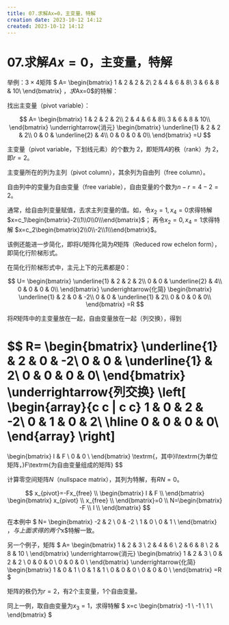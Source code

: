 ```yaml
---
title: 07.求解Ax=0，主变量，特解
creation date: 2023-10-12 14:12
created: 2023-10-12 14:12
---
```


<!-- markdownlint-disable MD025 -->

# 07.求解$Ax=0$，主变量，特解

举例：$3 \times 4$矩阵
$
A=
\begin{bmatrix}
1 & 2 & 2 & 2\\
2 & 4 & 6 & 8\\
3 & 6 & 8 & 10\\
\end{bmatrix}
$，求$Ax=0$的特解：

找出主变量（pivot variable）：

$$
A=
\begin{bmatrix}
1 & 2 & 2 & 2\\
2 & 4 & 6 & 8\\
3 & 6 & 8 & 10\\
\end{bmatrix}
\underrightarrow{消元}
\begin{bmatrix}
\underline{1} & 2 & 2 & 2\\
0 & 0 & \underline{2} & 4\\
0 & 0 & 0 & 0\\
\end{bmatrix}
=U
$$

主变量（pivot variable，下划线元素）的个数为 2，即矩阵$A$的秩（rank）为 2，即$r=2$。

主变量所在的列为主列（pivot column），其余列为自由列（free column）。

自由列中的变量为自由变量（free variable），自由变量的个数为$n-r=4-2=2$。

通常，给自由列变量赋值，去求主列变量的值。如，令$x_2=1, x_4=0$求得特解
$x=c_1\begin{bmatrix}-2\\1\\0\\0\\\end{bmatrix}$；
再令$x_2=0, x_4=1$求得特解
$x=c_2\begin{bmatrix}2\\0\\-2\\1\\\end{bmatrix}$。

该例还能进一步简化，即将$U$矩阵化简为$R$矩阵（Reduced row echelon form），即简化行阶梯形式。

在简化行阶梯形式中，主元上下的元素都是$0$：

$$
U=
\begin{bmatrix}
\underline{1} & 2 & 2 & 2\\
0 & 0 & \underline{2} & 4\\
0 & 0 & 0 & 0\\
\end{bmatrix}
\underrightarrow{化简}
\begin{bmatrix}
\underline{1} & 2 & 0 & -2\\
0 & 0 & \underline{1} & 2\\
0 & 0 & 0 & 0\\
\end{bmatrix}
=R
$$

将$R$矩阵中的主变量放在一起，自由变量放在一起（列交换），得到

$$
R=
\begin{bmatrix}
\underline{1} & 2 & 0 & -2\\
0 & 0 & \underline{1} & 2\\
0 & 0 & 0 & 0\\
\end{bmatrix}
\underrightarrow{列交换}
\left[
\begin{array}{c c | c c}
1 & 0 & 2 & -2\\
0 & 1 & 0 & 2\\
\hline
0 & 0 & 0 & 0\\
\end{array}
\right]
=
\begin{bmatrix}
I & F \\
0 & 0 \\
\end{bmatrix}
\textrm{，其中}I\textrm{为单位矩阵，}F\textrm{为自由变量组成的矩阵}
$$

计算零空间矩阵$N$（nullspace matrix），其列为特解，有$RN=0$。

$$
x_{pivot}=-Fx_{free} \\
\begin{bmatrix}
I & F \\
\end{bmatrix}
\begin{bmatrix}
x_{pivot} \\
x_{free} \\
\end{bmatrix}=0 \\
N=\begin{bmatrix}
-F \\
I \\
\end{bmatrix}
$$

在本例中
$
N=
\begin{bmatrix}
-2 & 2 \\
0 & -2 \\
1 & 0 \\
0 & 1 \\
\end{bmatrix}
$，与上面求得的两个$x$特解一致。

另一个例子，矩阵
$
A=
\begin{bmatrix}
1 & 2 & 3 \\
2 & 4 & 6 \\
2 & 6 & 8 \\
2 & 8 & 10 \\
\end{bmatrix}
\underrightarrow{消元}
\begin{bmatrix}
1 & 2 & 3 \\
0 & 2 & 2 \\
0 & 0 & 0 \\
0 & 0 & 0 \\
\end{bmatrix}
\underrightarrow{化简}
\begin{bmatrix}
1 & 0 & 1 \\
0 & 1 & 1 \\
0 & 0 & 0 \\
0 & 0 & 0 \\
\end{bmatrix}
=R
$

矩阵的秩仍为$r=2$，有$2$个主变量，$1$个自由变量。

同上一例，取自由变量为$x_3=1$，求得特解
$
x=c
\begin{bmatrix}
-1 \\
-1 \\
1 \\
\end{bmatrix}
$
